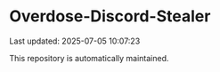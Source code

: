 # Overdose-Discord-Stealer

Last updated: 2025-07-05 10:07:23

This repository is automatically maintained.
